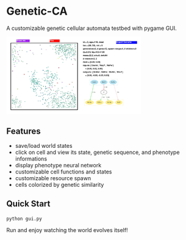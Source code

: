 # Genetic-CA
A customizable genetic cellular automata testbed with pygame GUI. 

<img src = "imgs/demo.png" width ="70%" /> 

## Features
- save/load world states
- click on cell and view its state, genetic sequence, and phenotype informations
- display phenotype neural network
- customizable cell functions and states
- customizable resource spawn
- cells colorized by genetic similarity

## Quick Start
```
python gui.py
```
Run and enjoy watching the world evolves itself!
